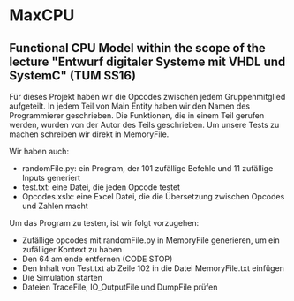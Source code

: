 # MaxCPU
Functional CPU Model within the scope of the lecture "Entwurf digitaler Systeme mit VHDL und SystemC" (TUM SS16)
--

Für dieses Projekt haben wir die Opcodes zwischen jedem Gruppenmitglied aufgeteilt. In jedem Teil von Main Entity haben wir den Namen des Programmierer geschrieben. Die Funktionen, die in einem Teil gerufen werden, wurden von der Autor des Teils geschrieben.
Um unsere Tests zu machen schreiben wir direkt in MemoryFile.

Wir haben auch:
 - randomFile.py: ein Program, der 101 zufällige Befehle und 11 zufällige Inputs generiert
 - test.txt: eine Datei, die jeden Opcode testet
 - Opcodes.xslx: eine Excel Datei, die die Übersetzung zwischen Opcodes und Zahlen macht

Um das Program zu testen, ist wir folgt vorzugehen:
 - Zufällige opcodes mit randomFile.py in MemoryFile generieren, um ein zufälliger Kontext zu haben
 - Den 64 am ende entfernen (CODE STOP)
 - Den Inhalt von Test.txt ab Zeile 102 in die Datei MemoryFile.txt einfügen
 - Die Simulation starten
 - Dateien TraceFile, IO_OutputFile und DumpFile prüfen
